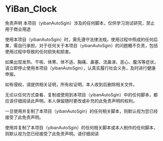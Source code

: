 # YiBan_Clock

免责声明
本项目（yibanAutoSgin）涉及的任何脚本，仅供学习测试研究，禁止用于商业用途

使用本项目（yibanAutoSgin）时，需先遵守法律法规。使用过程中照成的任何后果，需自行承担，对于任何关于本项目（yibanAutoSgin）的问题概不负责，包括使用过程中导致的任何损失和损害。

如果出现发热、干咳、体寒、体不适、胸痛、鼻塞、流鼻涕、恶心、腹泻等症状。请立即停止使用本项目（yibanAutoSgin），认真实履行社会义务，及时进行健康申报。

如有侵权，请提供相关证明，所有权证明，本人收到后删除相关文件。

无论以任何方式查看、复制或使用到本项目（yibanAutoSgin）中的任何脚本，都应该仔细阅读此声明。本人保留随时更改或补充的此免责声明的权利。

一旦使用并复制了本项目（yibanAutoSgin）的任何相关脚本，则默认视为您已经接受了此免责声明。

使用并复制了本项目（yibanAutoSgin）的任何相关脚本或本人制作的任何脚本，则默认视为您已经接受了此免责声明。请仔细阅读
